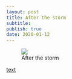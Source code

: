 ```yaml
---
layout: post
title: After the storm
subtitle: 
publish: true
date: 2020-01-12  
---
```




<figure>
<img src="https://jonkalev.s3-us-west-2.amazonaws.com/20200112_Farm.jpg">
<figcaption> After the storm</figcaption>
</figure>



<a href="https://viterbischool.usc.edu/news/2019/10/why-music-makes-us-feel-according-to-ai/">text</a>


